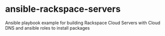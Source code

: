 # ansible-rackspace-servers
Ansible playbook example for building Rackspace Cloud Servers with Cloud DNS and ansible roles to install packages
